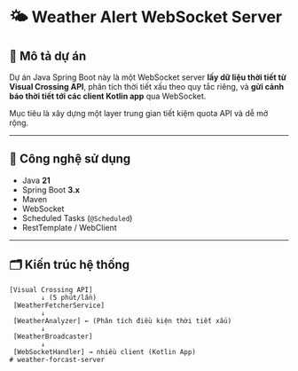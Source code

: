 # 🌤️ Weather Alert WebSocket Server

## 🧠 Mô tả dự án

Dự án Java Spring Boot này là một WebSocket server **lấy dữ liệu thời tiết từ Visual Crossing API**, phân tích thời tiết xấu theo quy tắc riêng, và **gửi cảnh báo thời tiết tới các client Kotlin app** qua WebSocket.

Mục tiêu là xây dựng một layer trung gian tiết kiệm quota API và dễ mở rộng.

---

## 🔧 Công nghệ sử dụng

- Java **21**
- Spring Boot **3.x**
- Maven
- WebSocket
- Scheduled Tasks (`@Scheduled`)
- RestTemplate / WebClient

---

## 🗂️ Kiến trúc hệ thống

```text
[Visual Crossing API]
        ↓ (5 phút/lần)
 [WeatherFetcherService]
        ↓
 [WeatherAnalyzer] ← (Phân tích điều kiện thời tiết xấu)
        ↓
 [WeatherBroadcaster]
        ↓
 [WebSocketHandler] → nhiều client (Kotlin App)
# weather-forcast-server
